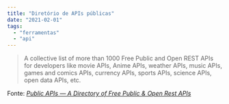 ```yaml
---
title: "Diretório de APIs públicas"
date: "2021-02-01"
tags: 
  - "ferramentas"
  - "api"
---
```


> A collective list of more than 1000 Free Public and Open REST APIs for developers like movie APIs, Anime APIs, weather APIs, music APIs, games and comics APIs, currency APIs, sports APIs, science APIs, open data APIs, etc.

Fonte: _[Public APIs — A Directory of Free Public & Open Rest APIs](https://public-apis.io/)_
